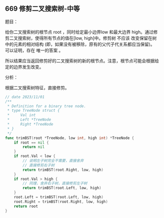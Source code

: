 ## 669 修剪二叉搜索树-中等

题目：

给你二叉搜索树的根节点 root ，同时给定最小边界low 和最大边界 high。通过修剪二叉搜索树，使得所有节点的值在[low, high]中。修剪树 不应该 改变保留在树中的元素的相对结构 (即，如果没有被移除，原有的父代子代关系都应当保留)。 可以证明，存在 唯一的答案 。

所以结果应当返回修剪好的二叉搜索树的新的根节点。注意，根节点可能会根据给定的边界发生改变。


分析：


根据二叉搜索树特征，直接修剪。

```go
// date 2023/11/01
/**
 * Definition for a binary tree node.
 * type TreeNode struct {
 *     Val int
 *     Left *TreeNode
 *     Right *TreeNode
 * }
 */
func trimBST(root *TreeNode, low int, high int) *TreeNode {
    if root == nil {
        return nil
    }
    if root.Val < low {
        // 说明左子树完全不需要，直接舍弃
        // 直接修剪右子树
        return trimBST(root.Right, low, high)
    }
    if root.Val > high {
        // 同理，舍弃右子树，直接修剪左子树
        return trimBST(root.Left, low, high)
    }
    root.Left = trimBST(root.Left, low, high)
    root.Right = trimBST(root.Right, low, high)
    return root
}
```
